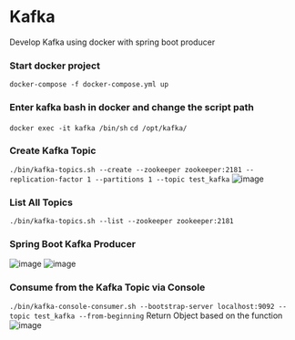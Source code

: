 # Kafka
Develop Kafka using docker with spring boot producer
 
### Start docker project
```docker-compose -f docker-compose.yml up```
### Enter kafka bash in docker and change the script path
```docker exec -it kafka /bin/sh```
```cd /opt/kafka/```
### Create Kafka Topic
```./bin/kafka-topics.sh --create --zookeeper zookeeper:2181 --replication-factor 1 --partitions 1 --topic test_kafka```
![image](https://github.com/ckyyyy/kafka/blob/master/image/create_kafka_topic.png)
### List All Topics
```./bin/kafka-topics.sh --list --zookeeper zookeeper:2181```

### Spring Boot Kafka Producer
![image](https://github.com/ckyyyy/kafka/blob/master/image/producer_publish_kafka_topic1.png)
![image](https://github.com/ckyyyy/kafka/blob/master/image/producer_publish_kafka_topic2.png)
### Consume from the Kafka Topic via Console
```./bin/kafka-console-consumer.sh --bootstrap-server localhost:9092 --topic test_kafka --from-beginning```
Return Object based on the function
![image](https://github.com/ckyyyy/kafka/blob/master/image/producer_consume_kafka_topic.png)
